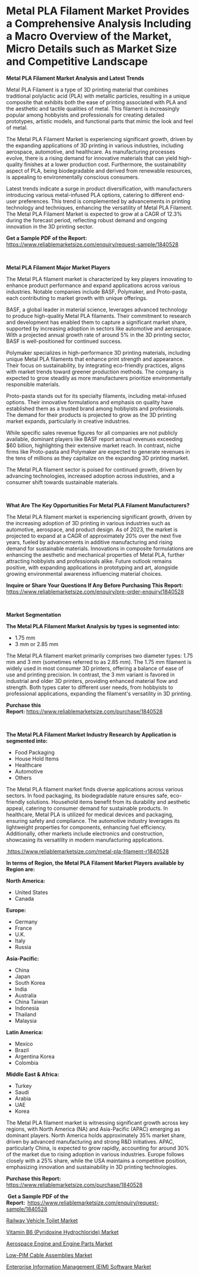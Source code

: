 <p><h1>Metal PLA Filament Market Provides a Comprehensive Analysis Including a Macro Overview of the Market, Micro Details such as Market Size and Competitive Landscape</h1></p><p><strong>Metal PLA Filament Market Analysis and Latest Trends</strong></p>
<p><p>Metal PLA Filament is a type of 3D printing material that combines traditional polylactic acid (PLA) with metallic particles, resulting in a unique composite that exhibits both the ease of printing associated with PLA and the aesthetic and tactile qualities of metal. This filament is increasingly popular among hobbyists and professionals for creating detailed prototypes, artistic models, and functional parts that mimic the look and feel of metal. </p><p>The Metal PLA Filament Market is experiencing significant growth, driven by the expanding applications of 3D printing in various industries, including aerospace, automotive, and healthcare. As manufacturing processes evolve, there is a rising demand for innovative materials that can yield high-quality finishes at a lower production cost. Furthermore, the sustainability aspect of PLA, being biodegradable and derived from renewable resources, is appealing to environmentally conscious consumers.</p><p>Latest trends indicate a surge in product diversification, with manufacturers introducing various metal-infused PLA options, catering to different end-user preferences. This trend is complemented by advancements in printing technology and techniques, enhancing the versatility of Metal PLA Filament. The Metal PLA Filament Market is expected to grow at a CAGR of 12.3% during the forecast period, reflecting robust demand and ongoing innovation in the 3D printing sector.</p></p>
<p><strong>Get a Sample PDF of the Report:&nbsp;</strong> <a href="https://www.reliablemarketsize.com/enquiry/request-sample/1840528?utm_campaign=1879&utm_medium=2&utm_source=Github&utm_content=ia&utm_term=30012025&utm_id=metal-pla-filament">https://www.reliablemarketsize.com/enquiry/request-sample/1840528</a></p>
<p>&nbsp;</p>
<p><strong>Metal PLA Filament Major Market Players</strong></p>
<p><p>The Metal PLA filament market is characterized by key players innovating to enhance product performance and expand applications across various industries. Notable companies include BASF, Polymaker, and Proto-pasta, each contributing to market growth with unique offerings.</p><p>BASF, a global leader in material science, leverages advanced technology to produce high-quality Metal PLA filaments. Their commitment to research and development has enabled them to capture a significant market share, supported by increasing adoption in sectors like automotive and aerospace. With a projected annual growth rate of around 5% in the 3D printing sector, BASF is well-positioned for continued success.</p><p>Polymaker specializes in high-performance 3D printing materials, including unique Metal PLA filaments that enhance print strength and appearance. Their focus on sustainability, by integrating eco-friendly practices, aligns with market trends toward greener production methods. The company is expected to grow steadily as more manufacturers prioritize environmentally responsible materials.</p><p>Proto-pasta stands out for its specialty filaments, including metal-infused options. Their innovative formulations and emphasis on quality have established them as a trusted brand among hobbyists and professionals. The demand for their products is projected to grow as the 3D printing market expands, particularly in creative industries.</p><p>While specific sales revenue figures for all companies are not publicly available, dominant players like BASF report annual revenues exceeding $60 billion, highlighting their extensive market reach. In contrast, niche firms like Proto-pasta and Polymaker are expected to generate revenues in the tens of millions as they capitalize on the expanding 3D printing market.</p><p>The Metal PLA filament sector is poised for continued growth, driven by advancing technologies, increased adoption across industries, and a consumer shift towards sustainable materials.</p></p>
<p>&nbsp;</p>
<p><strong>What Are The Key Opportunities For Metal PLA Filament Manufacturers?</strong></p>
<p><p>The Metal PLA filament market is experiencing significant growth, driven by the increasing adoption of 3D printing in various industries such as automotive, aerospace, and product design. As of 2023, the market is projected to expand at a CAGR of approximately 20% over the next five years, fueled by advancements in additive manufacturing and rising demand for sustainable materials. Innovations in composite formulations are enhancing the aesthetic and mechanical properties of Metal PLA, further attracting hobbyists and professionals alike. Future outlook remains positive, with expanding applications in prototyping and art, alongside growing environmental awareness influencing material choices.</p></p>
<p><strong>Inquire or Share Your Questions If Any Before Purchasing This Report:</strong> <a href="https://www.reliablemarketsize.com/enquiry/pre-order-enquiry/1840528?utm_campaign=1879&utm_medium=2&utm_source=Github&utm_content=ia&utm_term=30012025&utm_id=metal-pla-filament">https://www.reliablemarketsize.com/enquiry/pre-order-enquiry/1840528</a></p>
<p>&nbsp;</p>
<p><strong>Market Segmentation</strong></p>
<p><strong>The Metal PLA Filament Market Analysis by types is segmented into:</strong></p>
<p><ul><li>1.75 mm</li><li>3 mm or 2.85 mm</li></ul></p>
<p><p>The Metal PLA filament market primarily comprises two diameter types: 1.75 mm and 3 mm (sometimes referred to as 2.85 mm). The 1.75 mm filament is widely used in most consumer 3D printers, offering a balance of ease of use and printing precision. In contrast, the 3 mm variant is favored in industrial and older 3D printers, providing enhanced material flow and strength. Both types cater to different user needs, from hobbyists to professional applications, expanding the filament's versatility in 3D printing.</p></p>
<p><strong>Purchase this Report:&nbsp;</strong><a href="https://www.reliablemarketsize.com/purchase/1840528?utm_campaign=1879&utm_medium=2&utm_source=Github&utm_content=ia&utm_term=30012025&utm_id=metal-pla-filament">https://www.reliablemarketsize.com/purchase/1840528</a></p>
<p>&nbsp;</p>
<p><strong>The Metal PLA Filament Market Industry Research by Application is segmented into:</strong></p>
<p><ul><li>Food Packaging</li><li>House Hold Items</li><li>Healthcare</li><li>Automotive</li><li>Others</li></ul></p>
<p><p>The Metal PLA filament market finds diverse applications across various sectors. In food packaging, its biodegradable nature ensures safe, eco-friendly solutions. Household items benefit from its durability and aesthetic appeal, catering to consumer demand for sustainable products. In healthcare, Metal PLA is utilized for medical devices and packaging, ensuring safety and compliance. The automotive industry leverages its lightweight properties for components, enhancing fuel efficiency. Additionally, other markets include electronics and construction, showcasing its versatility in modern manufacturing applications.</p></p>
<p><a href="https://www.reliablemarketsize.com/metal-pla-filament-r1840528?utm_campaign=1879&utm_medium=2&utm_source=Github&utm_content=ia&utm_term=30012025&utm_id=metal-pla-filament">&nbsp;https://www.reliablemarketsize.com/metal-pla-filament-r1840528</a></p>
<p><strong>In terms of Region, the Metal PLA Filament Market Players available by Region are:</strong></p>
<p>
    <p> <strong> North America: </strong>
        <ul>
            <li>United States</li>
            <li>Canada</li>
        </ul>
        </p> 
    <p> <strong> Europe: </strong>
        <ul>
            <li>Germany</li>
            <li>France</li>
            <li>U.K.</li>
            <li>Italy</li>
            <li>Russia</li>
        </ul>
        </p> 
    <p> <strong> Asia-Pacific: </strong>
        <ul>
            <li>China</li>
            <li>Japan</li>
            <li>South Korea</li>
            <li>India</li>
            <li>Australia</li>
            <li>China Taiwan</li>
            <li>Indonesia</li>
            <li>Thailand</li>
            <li>Malaysia</li>
        </ul>
        </p> 
    <p> <strong> Latin America: </strong>
        <ul>
            <li>Mexico</li>
            <li>Brazil</li>
            <li>Argentina Korea</li>
            <li>Colombia</li>
        </ul>
        </p> 
    <p> <strong> Middle East & Africa: </strong>
        <ul>
            <li>Turkey</li>
            <li>Saudi</li>
            <li>Arabia</li>
            <li>UAE</li>
            <li>Korea</li>
        </ul>
    </p>
    </p>
<p><p>The Metal PLA filament market is witnessing significant growth across key regions, with North America (NA) and Asia-Pacific (APAC) emerging as dominant players. North America holds approximately 35% market share, driven by advanced manufacturing and strong R&D initiatives. APAC, particularly China, is expected to grow rapidly, accounting for around 30% of the market due to rising adoption in various industries. Europe follows closely with a 25% share, while the USA maintains a competitive position, emphasizing innovation and sustainability in 3D printing technologies.</p></p>
<p><strong>Purchase this Report: </strong><a href="https://www.reliablemarketsize.com/purchase/1840528?utm_campaign=1879&utm_medium=2&utm_source=Github&utm_content=ia&utm_term=30012025&utm_id=metal-pla-filament">https://www.reliablemarketsize.com/purchase/1840528</a></p>
<p>&nbsp;<strong>Get a Sample PDF of the Report:&nbsp;&nbsp;</strong><a href="https://www.reliablemarketsize.com/enquiry/request-sample/1840528?utm_campaign=1879&utm_medium=2&utm_source=Github&utm_content=ia&utm_term=30012025&utm_id=metal-pla-filament">https://www.reliablemarketsize.com/enquiry/request-sample/1840528</a></p>
<p><strong></strong></p>
<p><p><a href="https://github.com/tszkintruca/Market-Research-Report-List-1/blob/main/railway-vehicle-toilet-market.md?utm_campaign=1879&utm_medium=2&utm_source=Github&utm_content=ia&utm_term=30012025&utm_id=metal-pla-filament">Railway Vehicle Toilet Market</a></p><p><a href="https://www.linkedin.com/pulse/vitamin-b6-pyridoxine-hydrochloride-market-includes-7pvec?utm_campaign=1879&utm_medium=2&utm_source=Github&utm_content=ia&utm_term=30012025&utm_id=metal-pla-filament">Vitamin B6 (Pyridoxine Hydrochloride) Market</a></p><p><a href="https://github.com/aidelndasse/Market-Research-Report-List-1/blob/main/aerospace-engine-and-engine-parts-market.md?utm_campaign=1879&utm_medium=2&utm_source=Github&utm_content=ia&utm_term=30012025&utm_id=metal-pla-filament">Aerospace Engine and Engine Parts Market</a></p><p><a href="https://www.linkedin.com/pulse/future-forecasts-global-low-pim-cable-assemblies-market-swmhf?utm_campaign=1879&utm_medium=2&utm_source=Github&utm_content=ia&utm_term=30012025&utm_id=metal-pla-filament">Low-PIM Cable Assemblies Market</a></p><p><a href="https://www.linkedin.com/pulse/factors-affecting-enterprise-information-management-eim-softwaremarket-j6bvf?utm_campaign=1879&utm_medium=2&utm_source=Github&utm_content=ia&utm_term=30012025&utm_id=metal-pla-filament">Enterprise Information Management (EIM) Software Market</a></p></p>